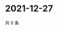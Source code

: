 # 2021-12-27

共 0 条

<!-- BEGIN WEIBO -->
<!-- 最后更新时间 Mon Dec 27 2021 04:15:22 GMT+0800 (China Standard Time) -->

<!-- END WEIBO -->
